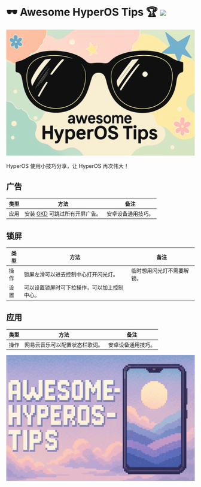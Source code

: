 # 🕶️ Awesome HyperOS Tips 🏆 <a href="https://awesome.re"><img src="https://awesome.re/badge.svg"/></a>

![封面图](./img/cover.png)

HyperOS 使用小技巧分享，让 HyperOS 再次伟大！

## 广告

| 类型 | 方法                                                            | 备注               |
| ---- | --------------------------------------------------------------- | ------------------ |
| 应用 | 安装 [GKD](https://github.com/gkd-kit/gkd) 可跳过所有开屏广告。 | 安卓设备通用技巧。 |

## 锁屏

| 类型 | 方法                                         | 备注                       |
| ---- | -------------------------------------------- | -------------------------- |
| 操作 | 锁屏左滑可以进去控制中心打开闪光灯。         | 临时想用闪光灯不需要解锁。 |
| 设置 | 可以设置锁屏时可下拉操作，可以加上控制中心。 |                            |

## 应用

| 类型 | 方法                           | 备注               |
| ---- | ------------------------------ | ------------------ |
| 操作 | 网易云音乐可以配置状态栏歌词。 | 安卓设备通用技巧。 |

![尾图](./img/last.png)
